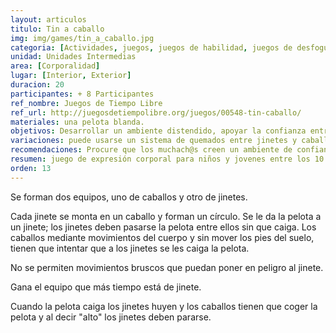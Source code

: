 ```yaml
---
layout: articulos
titulo: Tin a caballo
img: img/games/tin_a_caballo.jpg
categoria: [Actividades, juegos, juegos de habilidad, juegos de desfogue de energia, juegos de coordinacion]
unidad: Unidades Intermedias
area: [Corporalidad]
lugar: [Interior, Exterior]
duracion: 20
participantes: + 8 Participantes
ref_nombre: Juegos de Tiempo Libre
ref_url: http://juegosdetiempolibre.org/juegos/00548-tin-caballo/
materiales: una pelota blanda.
objetivos: Desarrollar un ambiente distendido, apoyar la confianza entre los pares.
variaciones: puede usarse un sistema de quemados entre jinetes y caballos al momento de decir alto.
recomendaciones: Procure que los muchach@s creen un ambiente de confianza y se respeten unos a otros, destacando la posibilidad de evitar cualquier accidente.
resumen: juego de expresión corporal para niños y jovenes entre los 10 y 16 años que busca desarrollar un ambiente distendido y apoyar la confianza entre los pares.
orden: 13
---
```

Se forman dos equipos, uno de caballos y otro de jinetes.

Cada jinete se monta en un caballo y forman un círculo. Se le da la pelota a un jinete; los jinetes deben pasarse la pelota entre ellos sin que caiga. Los caballos mediante movimientos del cuerpo y sin mover los pies del suelo, tienen que intentar que a los jinetes se les caiga la pelota.

No se permiten movimientos bruscos que puedan poner en peligro al jinete.

Gana el equipo que más tiempo está de jinete.

Cuando la pelota caiga los jinetes huyen y los caballos tienen que coger la pelota y al decir "alto" los jinetes deben pararse.
